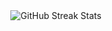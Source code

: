 <div align= "center">
  <img src="https://nirzak-streak-stats.vercel.app/?user=GnaniSai&theme=blueberry-duo&border_radius=20&date_format=j%20M%5B%20Y%5D" alt="GitHub Streak Stats" />
</div>
